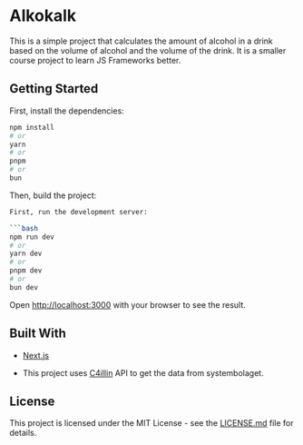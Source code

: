 # Alkokalk

This is a simple project that calculates the amount of alcohol in a drink based on the volume of alcohol and the volume of the drink. It is a smaller course project to learn JS Frameworks better.

## Getting Started

First, install the dependencies:

```bash
npm install
# or
yarn
# or
pnpm
# or
bun
```

Then, build the project:

````bash
First, run the development server:

```bash
npm run dev
# or
yarn dev
# or
pnpm dev
# or
bun dev
````

Open [http://localhost:3000](http://localhost:3000) with your browser to see the result.

## Built With

- [Next.js](https://nextjs.org/)

- This project uses [C4illin](https://github.com/C4illin/systembolaget-data) API to get the data from systembolaget.

## License

This project is licensed under the MIT License - see the [LICENSE.md](LICENSE.md) file for details.

```

```
